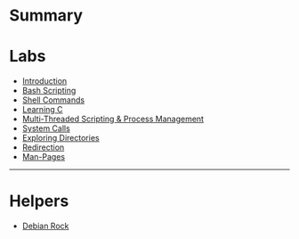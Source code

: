 # Summary
# Labs

- [Introduction](./Labs/Introduction.md)
- [Bash Scripting](Bash/Bash_Scripting.md)
- [Shell Commands](Shell_Commands/Shell_Commands.md)
- [Learning C](Learning_C/Learning_C.md)
- [Multi-Threaded Scripting & Process Management]()
- [System Calls]()
- [Exploring Directories]()
- [Redirection]()
- [Man-Pages]()
-------------

# Helpers

- [Debian Rock](./Debian_Rock/Debian_Rock.md)